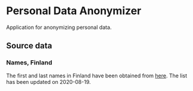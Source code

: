 # Personal Data Anonymizer #

Application for anonymizing personal data.

## Source data ##

### Names, Finland ###

The first and last names in Finland have been obtained from
[here](https://www.avoindata.fi/data/en_GB/dataset/none "Avoindata.fi Finnish names").
The list has been updated on 2020-08-19.
